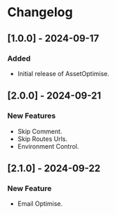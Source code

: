 # Changelog

## [1.0.0] - 2024-09-17
### Added
- Initial release of AssetOptimise.

## [2.0.0] - 2024-09-21
### New Features
- Skip Comment.
- Skip Routes Urls.
- Environment Control.

## [2.1.0] - 2024-09-22
### New Feature
- Email Optimise.
